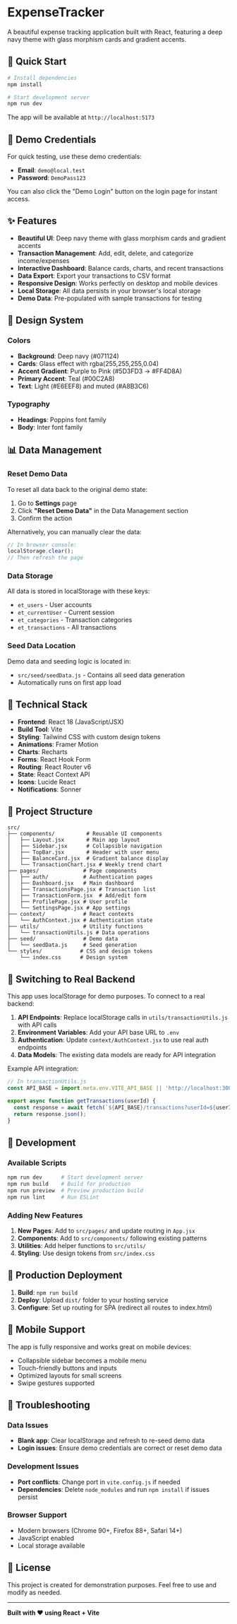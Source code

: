 # ExpenseTracker

A beautiful expense tracking application built with React, featuring a deep navy theme with glass morphism cards and gradient accents.

## 🚀 Quick Start

```bash
# Install dependencies
npm install

# Start development server
npm run dev
```

The app will be available at `http://localhost:5173`

## 🔐 Demo Credentials

For quick testing, use these demo credentials:

- **Email**: `demo@local.test`
- **Password**: `DemoPass123`

You can also click the "Demo Login" button on the login page for instant access.

## ✨ Features

- **Beautiful UI**: Deep navy theme with glass morphism cards and gradient accents
- **Transaction Management**: Add, edit, delete, and categorize income/expenses
- **Interactive Dashboard**: Balance cards, charts, and recent transactions
- **Data Export**: Export your transactions to CSV format
- **Responsive Design**: Works perfectly on desktop and mobile devices
- **Local Storage**: All data persists in your browser's local storage
- **Demo Data**: Pre-populated with sample transactions for testing

## 🎨 Design System

### Colors
- **Background**: Deep navy (#071124)
- **Cards**: Glass effect with rgba(255,255,255,0.04)
- **Accent Gradient**: Purple to Pink (#5D3FD3 → #FF4D8A)
- **Primary Accent**: Teal (#00C2A8)
- **Text**: Light (#E6EEF8) and muted (#A8B3C6)

### Typography
- **Headings**: Poppins font family
- **Body**: Inter font family

## 📊 Data Management

### Reset Demo Data

To reset all data back to the original demo state:

1. Go to **Settings** page
2. Click **"Reset Demo Data"** in the Data Management section
3. Confirm the action

Alternatively, you can manually clear the data:
```javascript
// In browser console:
localStorage.clear();
// Then refresh the page
```

### Data Storage

All data is stored in localStorage with these keys:
- `et_users` - User accounts
- `et_currentUser` - Current session
- `et_categories` - Transaction categories
- `et_transactions` - All transactions

### Seed Data Location

Demo data and seeding logic is located in:
- `src/seed/seedData.js` - Contains all seed data generation
- Automatically runs on first app load

## 🔧 Technical Stack

- **Frontend**: React 18 (JavaScript/JSX)
- **Build Tool**: Vite
- **Styling**: Tailwind CSS with custom design tokens
- **Animations**: Framer Motion
- **Charts**: Recharts
- **Forms**: React Hook Form
- **Routing**: React Router v6
- **State**: React Context API
- **Icons**: Lucide React
- **Notifications**: Sonner

## 📁 Project Structure

```
src/
├── components/          # Reusable UI components
│   ├── Layout.jsx       # Main app layout
│   ├── Sidebar.jsx      # Collapsible navigation
│   ├── TopBar.jsx       # Header with user menu
│   ├── BalanceCard.jsx  # Gradient balance display
│   └── TransactionChart.jsx # Weekly trend chart
├── pages/              # Page components
│   ├── auth/           # Authentication pages
│   ├── Dashboard.jsx   # Main dashboard
│   ├── TransactionsPage.jsx # Transaction list
│   ├── TransactionForm.jsx  # Add/edit form
│   ├── ProfilePage.jsx # User profile
│   └── SettingsPage.jsx # App settings
├── context/            # React contexts
│   └── AuthContext.jsx # Authentication state
├── utils/              # Utility functions
│   └── transactionUtils.js # Data operations
├── seed/               # Demo data
│   └── seedData.js     # Seed generation
└── styles/            # CSS and design tokens
    └── index.css      # Design system
```

## 🔄 Switching to Real Backend

This app uses localStorage for demo purposes. To connect to a real backend:

1. **API Endpoints**: Replace localStorage calls in `utils/transactionUtils.js` with API calls
2. **Environment Variables**: Add your API base URL to `.env`
3. **Authentication**: Update `context/AuthContext.jsx` to use real auth endpoints
4. **Data Models**: The existing data models are ready for API integration

Example API integration:
```javascript
// In transactionUtils.js
const API_BASE = import.meta.env.VITE_API_BASE || 'http://localhost:3000/api';

export async function getTransactions(userId) {
  const response = await fetch(`${API_BASE}/transactions?userId=${userId}`);
  return response.json();
}
```

## 🧪 Development

### Available Scripts

```bash
npm run dev      # Start development server
npm run build    # Build for production  
npm run preview  # Preview production build
npm run lint     # Run ESLint
```

### Adding New Features

1. **New Pages**: Add to `src/pages/` and update routing in `App.jsx`
2. **Components**: Add to `src/components/` following existing patterns
3. **Utilities**: Add helper functions to `src/utils/`
4. **Styling**: Use design tokens from `src/index.css`

## 🎯 Production Deployment

1. **Build**: `npm run build`
2. **Deploy**: Upload `dist/` folder to your hosting service
3. **Configure**: Set up routing for SPA (redirect all routes to index.html)

## 📱 Mobile Support

The app is fully responsive and works great on mobile devices:
- Collapsible sidebar becomes a mobile menu
- Touch-friendly buttons and inputs
- Optimized layouts for small screens
- Swipe gestures supported

## 🚨 Troubleshooting

### Data Issues
- **Blank app**: Clear localStorage and refresh to re-seed demo data
- **Login issues**: Ensure demo credentials are correct or reset demo data

### Development Issues
- **Port conflicts**: Change port in `vite.config.js` if needed
- **Dependencies**: Delete `node_modules` and run `npm install` if issues persist

### Browser Support
- Modern browsers (Chrome 90+, Firefox 88+, Safari 14+)
- JavaScript enabled
- Local storage available

## 📄 License

This project is created for demonstration purposes. Feel free to use and modify as needed.

---

**Built with ❤️ using React + Vite**